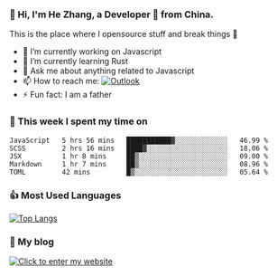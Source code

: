 ### 👋 Hi, I'm He Zhang, a Developer 🚀 from China.

This is the place where I opensource stuff and break things :rofl:

- 🔭  I’m currently working on Javascript
- 🌱  I’m currently learning Rust
- 💬  Ask me about anything related to Javascript
- 📫  How to reach me: [![Outlook](https://img.shields.io/badge/-Outlook-0078D4?style=flat&logo=Microsoft-Outlook&logoColor=white)](mailto:zhanghecool@outlook.com)
- ⚡  Fun fact: I am a father

### 💪 This week I spent my time on 
<!--START_SECTION:waka-->
```text
JavaScript   5 hrs 56 mins   ███████████▓░░░░░░░░░░░░░   46.99 % 
SCSS         2 hrs 16 mins   ████▓░░░░░░░░░░░░░░░░░░░░   18.06 % 
JSX          1 hr 8 mins     ██▒░░░░░░░░░░░░░░░░░░░░░░   09.00 % 
Markdown     1 hr 7 mins     ██▒░░░░░░░░░░░░░░░░░░░░░░   08.96 % 
TOML         42 mins         █▒░░░░░░░░░░░░░░░░░░░░░░░   05.64 % 
```
<!--END_SECTION:waka-->

### 👍 Most Used Languages
[![Top Langs](https://github-readme-stats.vercel.app/api/top-langs/?username=zhanghecool&layout=compact)](https://zhanghe.cool)

### 🌈 My blog 
[![Click to enter my website](https://cdn.jsdelivr.net/gh/zhanghecool/assets/images/gif/zhanghecools.gif)](https://zhanghe.cool)
